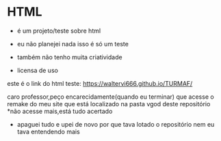 # HTML

 - é um projeto/teste sobre html 
 
 - eu não planejei nada isso é só um teste
 
 - também não tenho muita criatividade
 
 - licensa de uso 
 
 este é o link do html teste: https://waltervi666.github.io/TURMAF/
 
 caro professor,peço encarecidamente(quando eu terminar) que acesse o remake do meu site que está localizado na pasta vgod deste repositório *não acesse mais,está tudo acertado
 
 - apaguei tudo e upei de novo por que tava lotado o repositório nem eu tava entendendo mais
